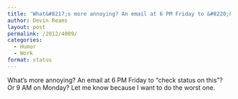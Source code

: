 ```yaml
---
title: 'What&#8217;s more annoying? An email at 6 PM Friday to &#8220;&#8230;'
author: Devin Reams
layout: post
permalink: /2012/4009/
categories:
  - Humor
  - Work
format: status
---
```

What&#8217;s more annoying? An email at 6 PM Friday to &#8220;check status on this&#8221;? Or 9 AM on Monday? Let me know because I want to do the worst one.